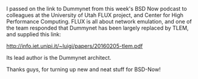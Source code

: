 I passed on the link to Dummynet from this week's BSD Now podcast
to colleagues at the University of Utah FLUX project, and Center
for High Performance Computing. FLUX is all about network emulation,
and one of the team responded that Dummynet has been largely replaced
by TLEM, and supplied this link:

http://info.iet.unipi.it/~luigi/papers/20160205-tlem.pdf

Its lead author is the Dummynet architect.

Thanks guys, for turning up new and neat stuff for BSD-Now!
